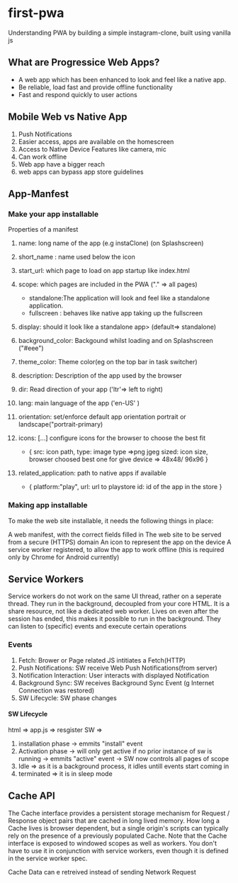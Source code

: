 # first-pwa

Understanding PWA by building a simple instagram-clone, built using vanilla js

## What are Progressice Web Apps?

- A web app which has been enhanced to look and feel like a native app.
- Be reliable, load fast and provide offline functionality
- Fast and respond quickly to user actions

## Mobile Web vs Native App

1. Push Notifications
2. Easier access, apps are available on the homescreen
3. Access to Native Device Features like camera, mic
4. Can work offline
5. Web app have a bigger reach
6. web apps can bypass app store guidelines

## App-Manfest

### Make your app installable

Properties of a manifest

1. name: long name of the app (e.g instaClone) (on Splashscreen)
2. short_name : name used below the icon
3. start_url: which page to load on app startup like index.html
4. scope: which pages are included in the PWA ("." => all pages)

   - standalone:The application will look and feel like a standalone application.
   - fullscreen : behaves like native app taking up the fullscreen

5. display: should it look like a standalone app> (default=> standalone)
6. background_color: Backgound whilst loading and on Splashscreen ("#eee")
7. theme_color: Theme color(eg on the top bar in task switcher)
8. description: Description of the app used by the browser
9. dir: Read direction of your app ('ltr'=> left to right)
10. lang: main language of the app ('en-US' )
11. orientation: set/enforce default app orientation portrait or landscape("portrait-primary)
12. icons: [...] configure icons for the browser to choose the best fit
    - {
      src: icon path,
      type: image type =>png jgeg
      sized: icon size, browser choosed best one for give device => 48x48/ 96x96
      }
13. related_application: path to native apps if available
    - {
      platform:"play",
      url: url to playstore
      id: id of the app in the store
      }

### Making app installable

To make the web site installable, it needs the following things in place:

A web manifest, with the correct fields filled in
The web site to be served from a secure (HTTPS) domain
An icon to represent the app on the device
A service worker registered, to allow the app to work offline (this is required only by Chrome for Android currently)

## Service Workers

Service workers do not work on the same UI thread, rather on a seperate thread.
They run in the background, decoupled from your core HTML. It is a share resource, not like a dedicated web worker.
Lives on even after the session has ended, this makes it possible to run in the background.
They can listen to (specific) events and execute certain operations

### Events

1. Fetch: Brower or Page related JS intitiates a Fetch(HTTP)
2. Push Notifications: SW receive Web Push Notifications(from server)
3. Notification Interaction: User interacts with displayed Notification
4. Background Sync: SW receives Background Sync Event (g Internet Connection was restored)
5. SW Lifecycle: SW phase changes

#### SW Lifecycle

html => app.js => resgister SW =>

1. installation phase -> emmits "install" event
2. Activation phase -> will only get active if no prior instance of sw is running -> emmits "active" event -> SW now controls all pages of scope
3. Idle => as it is a background process, it idles untill events start coming in
4. terminated => it is in sleep mode

## Cache API

The Cache interface provides a persistent storage mechanism for Request / Response object pairs that are cached in long lived memory. How long a Cache lives is browser dependent, but a single origin's scripts can typically rely on the presence of a previously populated Cache. Note that the Cache interface is exposed to windowed scopes as well as workers. You don't have to use it in conjunction with service workers, even though it is defined in the service worker spec.

Cache Data can e retreived instead of sending Network Request
